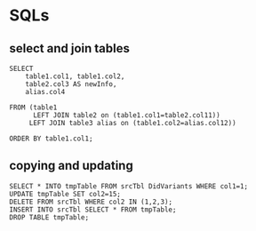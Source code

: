 # SQLs

## select and join tables
```
SELECT 
	table1.col1, table1.col2,
	table2.col3 AS newInfo,
	alias.col4

FROM (table1
      LEFT JOIN table2 on (table1.col1=table2.col11))
     LEFT JOIN table3 alias on (table1.col2=alias.col12))

ORDER BY table1.col1;
```

## copying and updating
```
SELECT * INTO tmpTable FROM srcTbl DidVariants WHERE col1=1;
UPDATE tmpTable SET col2=15;
DELETE FROM srcTbl WHERE col2 IN (1,2,3); 
INSERT INTO srcTbl SELECT * FROM tmpTable;
DROP TABLE tmpTable;
```